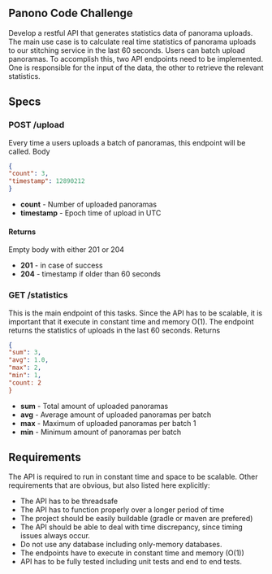 ## Panono Code Challenge
Develop a restful API that generates statistics data of panorama uploads. The main
use case is to calculate real time statistics of panorama uploads to our stitching
service in the last 60 seconds. Users can batch upload panoramas. To accomplish
this, two API endpoints need to be implemented. One is responsible for the input
of the data, the other to retrieve the relevant statistics. 
## Specs
### POST /upload
Every time a users uploads a batch of panoramas, this endpoint will be called. Body
```json
{
"count": 3,
"timestamp": 12890212
}
```
- **count** - Number of uploaded panoramas
- **timestamp** - Epoch time of upload in UTC
#### Returns
Empty body with either 201 or 204
- **201** - in case of success
- **204** - timestamp if older than 60 seconds

### GET /statistics
This is the main endpoint of this tasks. Since the API has to be scalable, it is
important that it execute in constant time and memory O(1). The endpoint returns
the statistics of uploads in the last 60 seconds. Returns
```json
{
"sum": 3,
"avg": 1.0,
"max": 2,
"min": 1,
"count: 2
}
```
- **sum** - Total amount of uploaded panoramas
- **avg** - Average amount of uploaded panoramas per batch
- **max** - Maximum of uploaded panoramas per batch 1
- **min** - Minimum amount of panoramas per batch

## Requirements
The API is required to run in constant time and space to be scalable. Other
requirements that are obvious, but also listed here explicitly:
- The API has to be threadsafe
- The API has to function properly over a longer period of time
- The project should be easily buildable (gradle or maven are prefered)
- The API should be able to deal with time discrepancy, since timing issues always occur. 
- Do not use any database including only-memory databases. 
- The endpoints have to execute in constant time and memory (O(1))
- API has to be fully tested including unit tests and end to end tests.

